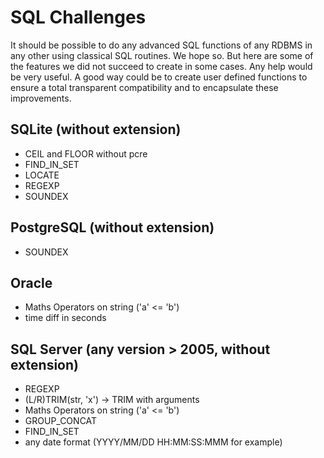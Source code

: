 # SQL Challenges

It should be possible to do any advanced SQL functions of any RDBMS in any other using classical SQL routines. We hope so.
But here are some of the features we did not succeed to create in some cases. Any help would be very useful.
A good way could be to create user defined functions to ensure a total transparent compatibility and to encapsulate these improvements.


## SQLite (without extension)
- CEIL and FLOOR without pcre
- FIND_IN_SET
- LOCATE
- REGEXP
- SOUNDEX

## PostgreSQL (without extension)
- SOUNDEX


## Oracle
- Maths Operators on string ('a' <= 'b')
- time diff in seconds


## SQL Server (any version > 2005, without extension)
- REGEXP
- (L/R)TRIM(str, 'x') -> TRIM with arguments
- Maths Operators on string ('a' <= 'b')
- GROUP_CONCAT
- FIND_IN_SET
- any date format (YYYY/MM/DD HH:MM:SS:MMM for example)